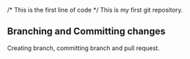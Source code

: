 /* This is the first line of code */
This is my first git repository. 
## Branching and Committing changes
Creating branch, committing branch and pull request.
